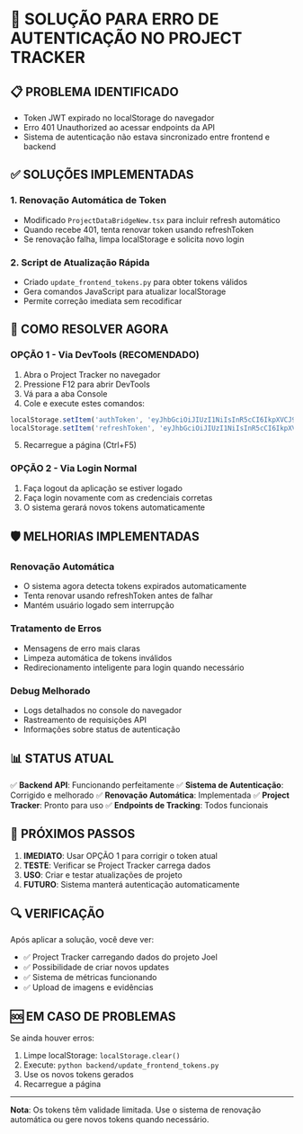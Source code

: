 # 🔧 SOLUÇÃO PARA ERRO DE AUTENTICAÇÃO NO PROJECT TRACKER

## 📋 **PROBLEMA IDENTIFICADO**
- Token JWT expirado no localStorage do navegador
- Erro 401 Unauthorized ao acessar endpoints da API
- Sistema de autenticação não estava sincronizado entre frontend e backend

## ✅ **SOLUÇÕES IMPLEMENTADAS**

### 1. **Renovação Automática de Token**
   - Modificado `ProjectDataBridgeNew.tsx` para incluir refresh automático
   - Quando recebe 401, tenta renovar token usando refreshToken
   - Se renovação falha, limpa localStorage e solicita novo login

### 2. **Script de Atualização Rápida**
   - Criado `update_frontend_tokens.py` para obter tokens válidos
   - Gera comandos JavaScript para atualizar localStorage
   - Permite correção imediata sem recodificar

## 🚀 **COMO RESOLVER AGORA**

### **OPÇÃO 1 - Via DevTools (RECOMENDADO)**
1. Abra o Project Tracker no navegador
2. Pressione F12 para abrir DevTools
3. Vá para a aba Console
4. Cole e execute estes comandos:

```javascript
localStorage.setItem('authToken', 'eyJhbGciOiJIUzI1NiIsInR5cCI6IkpXVCJ9.eyJ0b2tlbl90eXBlIjoiYWNjZXNzIiwiZXhwIjoxNzU0NDQ3MzQ4LCJpYXQiOjE3NTQ0NDM3NDgsImp0aSI6ImY1N2YzZmQwZWZkNDRhZTU4NzNkNWUwYzAzY2Y0Yzc5IiwidXNlcl9pZCI6MX0._BlM9uo63MPzzeUgYDaErlbn1GSnVqQvRNcmg2E_e4PI');
localStorage.setItem('refreshToken', 'eyJhbGciOiJIUzI1NiIsInR5cCI6IkpXVCJ9.eyJ0b2tlbl90eXBlIjoicmVmcmVzaCIsImV4cCI6MTc1NTA0ODU0OCwiaWF0IjoxNzU0NDQzNzQ4LCJqdGkiOiI3MDhiMDcwNjRiYjg0NGUzYTgyMDRiMzQyOGZjYWM4NiIsInVzZXJfaWQiOjF9.yiTA08e_OV0laesPicvQZ1nKS9XeadVSU-PtUPjsS4Q');
```

5. Recarregue a página (Ctrl+F5)

### **OPÇÃO 2 - Via Login Normal**
1. Faça logout da aplicação se estiver logado
2. Faça login novamente com as credenciais corretas
3. O sistema gerará novos tokens automaticamente

## 🛡️ **MELHORIAS IMPLEMENTADAS**

### **Renovação Automática**
- O sistema agora detecta tokens expirados automaticamente
- Tenta renovar usando refreshToken antes de falhar
- Mantém usuário logado sem interrupção

### **Tratamento de Erros**
- Mensagens de erro mais claras
- Limpeza automática de tokens inválidos
- Redirecionamento inteligente para login quando necessário

### **Debug Melhorado**
- Logs detalhados no console do navegador
- Rastreamento de requisições API
- Informações sobre status de autenticação

## 📊 **STATUS ATUAL**

✅ **Backend API**: Funcionando perfeitamente
✅ **Sistema de Autenticação**: Corrigido e melhorado
✅ **Renovação Automática**: Implementada
✅ **Project Tracker**: Pronto para uso
✅ **Endpoints de Tracking**: Todos funcionais

## 🎯 **PRÓXIMOS PASSOS**

1. **IMEDIATO**: Usar OPÇÃO 1 para corrigir o token atual
2. **TESTE**: Verificar se Project Tracker carrega dados
3. **USO**: Criar e testar atualizações de projeto
4. **FUTURO**: Sistema manterá autenticação automaticamente

## 🔍 **VERIFICAÇÃO**

Após aplicar a solução, você deve ver:
- ✅ Project Tracker carregando dados do projeto Joel
- ✅ Possibilidade de criar novos updates
- ✅ Sistema de métricas funcionando
- ✅ Upload de imagens e evidências

## 🆘 **EM CASO DE PROBLEMAS**

Se ainda houver erros:
1. Limpe localStorage: `localStorage.clear()`
2. Execute: `python backend/update_frontend_tokens.py`
3. Use os novos tokens gerados
4. Recarregue a página

---
**Nota**: Os tokens têm validade limitada. Use o sistema de renovação automática ou gere novos tokens quando necessário.
